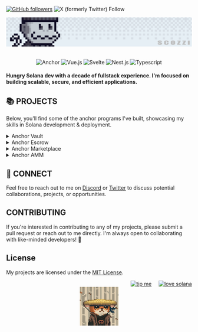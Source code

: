 [![GitHub followers](https://img.shields.io/github/followers/scozzi.svg?style=social&label=Follow)](https://github.com/scozzi?tab=followers)
![X (formerly Twitter) Follow](https://img.shields.io/twitter/follow/ScozziAxie)
<br/>

![Scozzi Banner](./scozzi-banner-cropped.png)

<br />

<div align="center">
    <img width="50" src="https://www.anchor-lang.com/icons/anchor.png" alt="Anchor" title="Anchor"/>
	<img width="50" src="https://raw.githubusercontent.com/marwin1991/profile-technology-icons/refs/heads/main/icons/vue_js.png" alt="Vue.js" title="Vue.js"/>
	<img width="50" src="https://raw.githubusercontent.com/marwin1991/profile-technology-icons/refs/heads/main/icons/svelte.png" alt="Svelte" title="Svelte"/>
    <img width="50" src="https://raw.githubusercontent.com/marwin1991/profile-technology-icons/refs/heads/main/icons/nest_js.png" alt="Nest.js" title="Nest.js"/>
    <img width="38" src="https://download.blender.org/branding/community/blender_community_badge_orange.png" alt="Typescript" title="Blender"/>
</div>

#### Hungry Solana dev with a decade of fullstack experience. I'm focused on building scalable, secure, and efficient applications.

## 📚 PROJECTS

Below, you'll find some of the anchor programs I've built, showcasing my skills in Solana development & deployment.

<details>
<summary>Anchor Vault</summary>

<br />

Simple Anchor Vault to stow away and manage $SOL on Solana.

#### Features

- Flexible, programmable access control
- Integration with Solana's ecosystem

[learn more](./1.Vault/README.md)

[comment]: <> (Extend Catistics)

<br />
</details>

<details>
<summary>Anchor Escrow</summary>

<br />
Simple Anchor Escrow service to make available for swaps one asset for another on Solana.

#### Key Features

- Decentralized, trustless transactions
- Secure, on-chain escrow mechanism

[learn more](./2.Escrow/README.md)

[comment]: <> (Extend Catistics)

</details>

<details>
<summary>Anchor Marketplace</summary>

<br />
A decentralized marketplace built on Solana, supporting a variety of spl tokens.

#### Key Features

- Decentralized, trustless trading
- Support for various digital assets

[learn more](./3.Marketplace/README.md)

[comment]: <> (Extend Catistics)

</details>

<details>
<summary>Anchor AMM</summary>

<br />
A simple Anchor AMM market maker to provide a way provide liquidity for asset pairs.

#### Key Features

- Decentralized, trustless trading

[learn more](./3.Marketplace/README.md)

[comment]: <> (Extend Catistics)

</details>

## 🤝 CONNECT

Feel free to reach out to me on [Discord](https://i.imgur.com/DJTajT9.png) or [Twitter](https://x.com/ScozziAxie) to discuss potential collaborations, projects, or opportunities.

## CONTRIBUTING

If you're interested in contributing to any of my projects, please submit a pull request or reach out to me directly. I'm always open to collaborating with like-minded developers! 🍻

## License

My projects are licensed under the [MIT License](link).

<div align="right">
    <!-- <img width="100" src="https://www.poweredbysolana.com/stacked-color.svg" alt="powered by solana" title="Solana"/> -->
    <a href="https://explorer.solana.com/address/jP82x1ZmtDkSim1a3xjP1bLy23tuxf4K6mWt8Yk5Js5"><img style="margin-right: 15px;" height="45" src="https://cdn-icons-png.flaticon.com/128/15437/15437394.png" alt="tip me" title="tip"/></a>
    <a href="https://solana.com/developers/ecosystem/solana-community/solana-tip-bot"><img width="100" src="https://www.poweredbysolana.com/ils-red.svg" alt="love solana" title="Solana"/></a>
</div>

<div align="center">
    <img width="105" src="./scozzi-gif.gif" alt="Scozzi Gif" title="Scozzi Gif"/>
</div>

